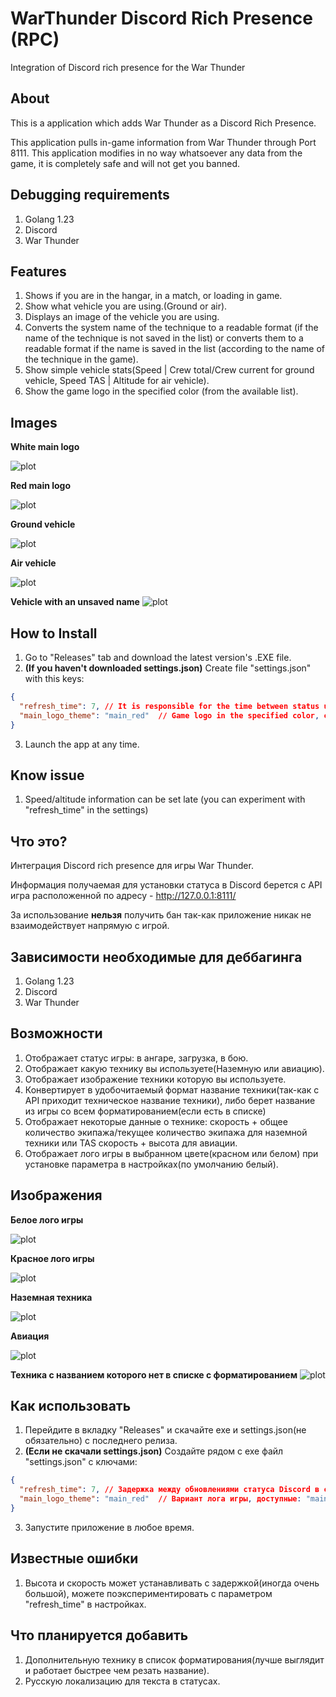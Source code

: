 # WarThunder Discord Rich Presence (RPC)
 Integration of Discord rich presence for the War Thunder

## About

This is a application which adds War Thunder as a Discord Rich Presence.

This application pulls in-game information from War Thunder through Port 8111. 
This application modifies in no way whatsoever any data from the game, it is completely safe and will not get you banned.

## Debugging requirements

1. Golang 1.23
2. Discord
3. War Thunder

## Features

1. Shows if you are in the hangar, in a match, or loading in game.
2. Show what vehicle you are using.(Ground or air).
3. Displays an image of the vehicle you are using.
4. Сonverts the system name of the technique to a readable format (if the name of the technique is not saved in the list) or converts them to a readable format if the name is saved in the list (according to the name of the technique in the game).
5. Show simple vehicle stats(Speed | Crew total/Crew current for ground vehicle, Speed TAS | Altitude for air vehicle).
6. Show the game logo in the specified color (from the available list).

## Images

**White main logo**

![plot](/git/static/main_white.png)

**Red main logo**

![plot](/git/static/main_red.png)

**Ground vehicle**

![plot](/git/static/ground.png)

**Air vehicle**

![plot](/git/static/air.png)

**Vehicle with an unsaved name**
![plot](/git/static/unknow.png)

## How to Install

1. Go to "Releases" tab and download the latest version's .EXE file.
2. **(If you haven't downloaded settings.json)** Create file "settings.json" with this keys:
```json
{
  "refresh_time": 7, // It is responsible for the time between status updates and cannot be less than 5
  "main_logo_theme": "main_red"  // Game logo in the specified color, color list: main_red, main_white
}
```
3. Launch the app at any time.

## Know issue
1. Speed/altitude information can be set late (you can experiment with "refresh_time" in the settings)

## Что это?

Интеграция Discord rich presence для игры War Thunder.

Информация получаемая для установки статуса в Discord берется с API игра расположенной по адресу - http://127.0.0.1:8111/

За использование **нельзя** получить бан так-как приложение никак не взаимодействует напрямую с игрой.

## Зависимости необходимые для деббагинга

1. Golang 1.23
2. Discord
3. War Thunder

## Возможности

1. Отображает статус игры: в ангаре, загрузка, в бою.
2. Отображает какую технику вы используете(Наземную или авиацию).
3. Отображает изображение техники которую вы используете.
4. Конвертирует в удобочитаемый формат название техники(так-как с API приходит техническое название техники), либо берет название из игры со всем форматированием(если есть в списке)
5. Отображает некоторые данные о технике: скорость + общее количество экипажа/текущее количество экипажа для наземной техники или TAS скорость + высота для авиации.
6. Отображает лого игры в выбранном цвете(красном или белом) при установке параметра в настройках(по умолчанию белый).

## Изображения

**Белое лого игры**

![plot](/git/static/main_white.png)

**Красное лого игры**

![plot](/git/static/main_red.png)

**Наземная техника**

![plot](/git/static/ground.png)

**Авиация**

![plot](/git/static/air.png)

**Техника с названием которого нет в списке с форматированием**
![plot](/git/static/unknow.png)

## Как использовать

1. Перейдите в вкладку "Releases" и скачайте exe и settings.json(не обязательно) с последнего релиза.
2. **(Если не скачали settings.json)** Создайте рядом с exe файл "settings.json" с ключами:
```json
{
  "refresh_time": 7, // Задержка между обновлениями статуса Discord в секундах, не может быть меньше 5 секунд.
  "main_logo_theme": "main_red"  // Вариант лога игры, доступные: "main_red" - красное лого, "main_white" - белое лого.
}
```
3. Запустите приложение в любое время.

## Известные ошибки
1. Высота и скорость может устанавливать с задержкой(иногда очень большой), можете поэкспериментировать с параметром "refresh_time" в настройках.

## Что планируется добавить
1. Дополнительную технику в список форматирования(лучше выглядит и работает быстрее чем резать название).
2. Русскую локализацию для текста в статусах.